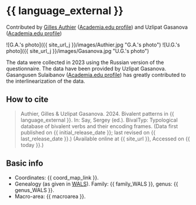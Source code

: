 # {{ language_external }}

Contributed by [Gilles Authier](https://www.ephe.psl.eu/gilles-authier) ([Academia.edu profile](https://ephe.academia.edu/GillesAuthier)) and Uzlipat Gasanova ([Academia.edu profile](https://independent.academia.edu/%D0%A3%D0%93%D0%B0%D1%81%D0%B0%D0%BD%D0%BE%D0%B2%D0%B0)) 

![G.A.'s photo]({{ site_url_j }}/images/Authier.jpg "G.A.'s photo")
![U.G.'s photo]({{ site_url_j }}/images/Gasanova.jpg "U.G.'s photo")

The data were collected in 2023 using the Russian version of the questionnaire. The data have been provided by Uzlipat Gasanova. Gasangusen Sulaibanov ([Academia.edu profile](https://independent.academia.edu/GasangusenSulaibanov)) has greatly contributed to the interlinearization of the data.

## How to cite

> Authier, Gilles & Uzlipat Gasanova. 2024. Bivalent patterns in {{ language_external }}. In: Say, Sergey (ed.). BivalTyp: Typological database of bivalent verbs and their encoding frames. (Data first published on {{ initial_release_date }}; last revised on {{ last_release_date }}.) (Available online at {{ site_url }}, Accessed on {{ today }}.)

## Basic info

- Coordinates: {{ coord_map_link }}.
- Genealogy (as given in [WALS](https://wals.info/)). Family: {{ family_WALS }}, genus: {{ genus_WALS }}.
- Macro-area: {{ macroarea }}.
